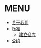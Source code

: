 # MENU
- [关于我们](./about_us.md)
- [标准](./standard.md)
    - [建立仓库](./standard.md#建立仓库)
- [公约](./convention.md)
